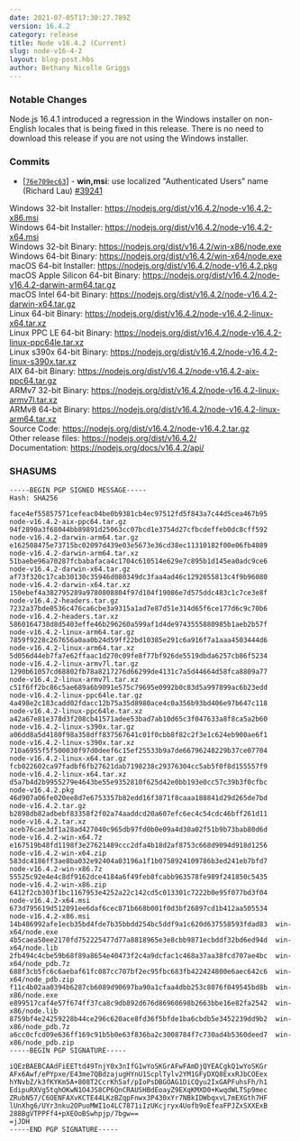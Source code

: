 ```yaml
---
date: 2021-07-05T17:30:27.789Z
version: 16.4.2
category: release
title: Node v16.4.2 (Current)
slug: node-v16-4-2
layout: blog-post.hbs
author: Bethany Nicolle Griggs
---
```


### Notable Changes

Node.js 16.4.1 introduced a regression in the Windows installer on
non-English locales that is being fixed in this release. There is no
need to download this release if you are not using the Windows
installer.

### Commits

- [[`76e709ec63`](https://github.com/nodejs/node/commit/76e709ec63)] - **win,msi**: use localized "Authenticated Users" name (Richard Lau) [#39241](https://github.com/nodejs/node/pull/39241)

Windows 32-bit Installer: https://nodejs.org/dist/v16.4.2/node-v16.4.2-x86.msi \
Windows 64-bit Installer: https://nodejs.org/dist/v16.4.2/node-v16.4.2-x64.msi \
Windows 32-bit Binary: https://nodejs.org/dist/v16.4.2/win-x86/node.exe \
Windows 64-bit Binary: https://nodejs.org/dist/v16.4.2/win-x64/node.exe \
macOS 64-bit Installer: https://nodejs.org/dist/v16.4.2/node-v16.4.2.pkg \
macOS Apple Silicon 64-bit Binary: https://nodejs.org/dist/v16.4.2/node-v16.4.2-darwin-arm64.tar.gz \
macOS Intel 64-bit Binary: https://nodejs.org/dist/v16.4.2/node-v16.4.2-darwin-x64.tar.gz \
Linux 64-bit Binary: https://nodejs.org/dist/v16.4.2/node-v16.4.2-linux-x64.tar.xz \
Linux PPC LE 64-bit Binary: https://nodejs.org/dist/v16.4.2/node-v16.4.2-linux-ppc64le.tar.xz \
Linux s390x 64-bit Binary: https://nodejs.org/dist/v16.4.2/node-v16.4.2-linux-s390x.tar.xz \
AIX 64-bit Binary: https://nodejs.org/dist/v16.4.2/node-v16.4.2-aix-ppc64.tar.gz \
ARMv7 32-bit Binary: https://nodejs.org/dist/v16.4.2/node-v16.4.2-linux-armv7l.tar.xz \
ARMv8 64-bit Binary: https://nodejs.org/dist/v16.4.2/node-v16.4.2-linux-arm64.tar.xz \
Source Code: https://nodejs.org/dist/v16.4.2/node-v16.4.2.tar.gz \
Other release files: https://nodejs.org/dist/v16.4.2/ \
Documentation: https://nodejs.org/docs/v16.4.2/api/

### SHASUMS

```
-----BEGIN PGP SIGNED MESSAGE-----
Hash: SHA256

face4ef55857571cefeac04be0b9381cb4ec97512fd5f843a7c44d5cea467b95  node-v16.4.2-aix-ppc64.tar.gz
94f2890a3f68044bb89891d25063cc07bcd1e3754d27cfbcdeffeb0dc8cff592  node-v16.4.2-darwin-arm64.tar.gz
e162508475e73715bc02097d439e03e5673e36cd38ec11310182f00e06fb4089  node-v16.4.2-darwin-arm64.tar.xz
51baebe96a70287fcbabafaca4c1704c610514e629e7c895b1d145ea0adc9ce6  node-v16.4.2-darwin-x64.tar.gz
af73f320c17cab30130c35946d080349dc3faa4ad46c1292055813c4f9b96080  node-v16.4.2-darwin-x64.tar.xz
150ebef4a382795289a9780808804f97d104f19086e7d575ddc483c1c7ce3e8f  node-v16.4.2-headers.tar.gz
7232a37bde0536c476ca6cbe3a9315a1ad7e87d51e314d65f6ce177d6c9c70b6  node-v16.4.2-headers.tar.xz
5860164738d8d5403effe46b296260a599af1d4de9743555880985b1aeb2b57f  node-v16.4.2-linux-arm64.tar.gz
7859f9228c267656a0aa0b24d59ff22bd10385e291c6a916f7a1aaa4503444d6  node-v16.4.2-linux-arm64.tar.xz
5d056d44eb7fa7e62ffaac1d270c09fe8f77bf926de5519dbda6257cb86f5234  node-v16.4.2-linux-armv7l.tar.gz
1290b61057cd68802fb78a8217276d66299de4131c7a5d44664d58fca8809a77  node-v16.4.2-linux-armv7l.tar.xz
c51f6ff2bc86c5ae689a6b9091e575c79695e0992b0c83d5a997899ac6b23edd  node-v16.4.2-linux-ppc64le.tar.gz
4a498e2c183cadd02fdacc12b75a35d8980ace4c0a356b93bd406e97b647c118  node-v16.4.2-linux-ppc64le.tar.xz
a42a67e81e378d3f208cb41571adee53bad7ab10d65c3f047633a8f8ca5a2b60  node-v16.4.2-linux-s390x.tar.gz
a06dd8a5d4180f98a358dff837567641c01f0cbb8f82c2f3e1c624eb900ae6f1  node-v16.4.2-linux-s390x.tar.xz
710a6955f5f500030f97d0deef6c15ef25533b9a7de66796248229b37ce07704  node-v16.4.2-linux-x64.tar.gz
fcb022602ca97fadbf6fb27621dab7198238c29376304cc5ab5f0f8d155557f9  node-v16.4.2-linux-x64.tar.xz
d5a7b4d2b9955279e4643be55e9352810f625d42e0bb193e0cc57c39b3f0cfbc  node-v16.4.2.pkg
46d907a06fe020ee8d7e6753357b82edd16f3871f8caaa188841d29d265de7bd  node-v16.4.2.tar.gz
b2898db82adbebf83358f2f02a74aaddcd20a607efc6ec4c54cdc46bff261d11  node-v16.4.2.tar.xz
aceb76cae3df1a28ad427040c965db97fd0b0e09a4d30a02f51b9b73bab80d6d  node-v16.4.2-win-x64.7z
e167519b48fd1198f3e27621489ccc2dfa4b18d2af8753c668d9094d918d1256  node-v16.4.2-win-x64.zip
583dc4186ff3ae8ba032e92404a03196a1f1b0758924109786b3ed241eb7bfd7  node-v16.4.2-win-x86.7z
55525c92e4e4c8df9162dce4184a6f49feb8fcabb963578fe989f241850c5435  node-v16.4.2-win-x86.zip
6412f2cb303f1bc1167953e4252a22c142cd5c013301c7222b0e95f077bd3f04  node-v16.4.2-x64.msi
673d795619d512091ee6daf6cec871b668b001f0d3bf26897cd1b412aa505534  node-v16.4.2-x86.msi
14b486992afe1ecb35bd4fde7b35bbdd254bc5ddf9a1c620d637558593fdad83  win-x64/node.exe
4b5caea50ee2170fd752225477d77a8818965e3e8cbb9871ecbddf32bd6ed94d  win-x64/node.lib
2fb494c4cbe59b68f89a8654e40473f2c4a9dcfac1c468a37aa38fcd707ae4bc  win-x64/node_pdb.7z
688f3cb5fc6c6aebaf61fc087cc707bf2ec95fbc683fb422424800e6aec642c6  win-x64/node_pdb.zip
f11c4b02aa0394b6287cb6089d90697ba90a1cfaa4dbb253c8076f049545bd8b  win-x86/node.exe
e899517caf4e57f674ff37ca8c9db892d676d86960698b2663bbe16e82fa2542  win-x86/node.lib
8759bf4e24259228b44ce296c620ace8fd36f5bfde1ba6cbdb5e3452239dd9b2  win-x86/node_pdb.7z
a6cc0cfcd09e636ff169c91b5b0e63f836ba2c3008784f7c730ad4b5360deed7  win-x86/node_pdb.zip
-----BEGIN PGP SIGNATURE-----

iQEzBAEBCAAdFiEETtd49TnjY0x3nIfG1wYoSKGrAFwFAmDjQYEACgkQ1wYoSKGr
AFx6Awf/ePYpxe/E43me7QBdzajugHYnU1ScplTylv2YM1GFyDXQ8ExxRJbCOEex
hYNvbZ/k3fKYKm5A+808T2CcrKh5af/pIoPsDBGOAG1DiCQyu2IxGAPFuhsFh/h1
EdipuRXVg5tqhOKwN1O4JS8CP6QnCRAUSHBdEoayZ9EXqKMXD0+KwqdWLTSp9mec
ZRubN57/C6OENFAXvKCTE44LKzBZqpFnwx3P430xYr7NBkIDWbqxvL7mEXGth7HF
lUnXhg6/UYr3nku2OPuoMWI1o4LC7871iIzUKcjryx4Uofb9oEfeaFPJZxSXXExB
288BgVTPPFf4+pXEOoBSwhpjp/7bgw==
=jJDH
-----END PGP SIGNATURE-----

```

